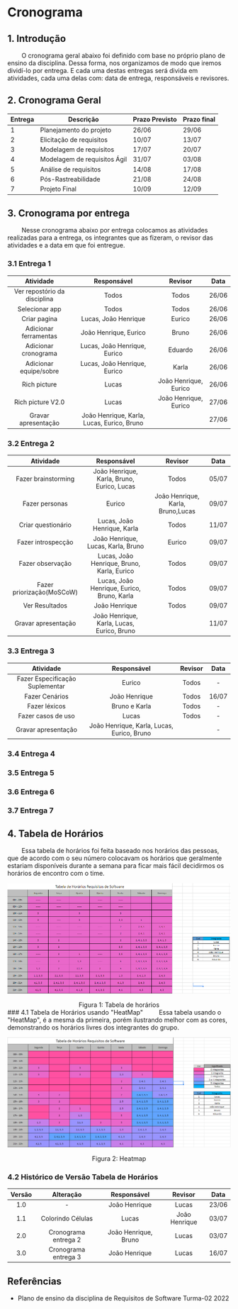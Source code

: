 # Cronograma

## 1. Introdução
&emsp;&emsp; O cronograma geral abaixo foi definido com base no próprio plano de ensino da disciplina. Dessa forma, nos organizamos de modo que iremos dividí-lo por entrega. E cada uma destas entregas será divida em atividades, cada uma delas com: data de entrega, responsáveis e revisores.

## 2. Cronograma Geral

<center>

| Entrega | Descrição                    | Prazo Previsto | Prazo final |
|---------|------------------------------|----------------|-------------|
|    1    |    Planejamento do projeto   |      26/06     |    29/06    |
|    2    |   Elicitação de requisitos   |      10/07     |    13/07    |
|    3    |    Modelagem de requisitos   |      17/07     |    20/07    |
|    4    | Modelagem de requisitos Ágil |      31/07     |    03/08    |
|    5    |     Análise de requisitos    |      14/08     |    17/08    |
|    6    |      Pós-Rastreabilidade     |      21/08     |    24/08    |
|    7    |         Projeto Final        |      10/09     |    12/09    |

</center>

## 3. Cronograma por entrega
&emsp;&emsp; Nesse cronograma abaixo por entrega colocamos as atividades realizadas para a entrega, os integrantes que as fizeram, o revisor das atividades e a data em que foi entregue. 
### 3.1 Entrega 1

<center>

|           Atividade          |          Responsável                 |    Revisor            |  Data |
|:----------------------------:|:------------------------------------:|:---------------------:|:-----:|
| Ver repostório da disciplina |             Todos                    |       Todos                | 26/06 |
|        Selecionar app        |             Todos                    |       Todos                | 26/06 |
|         Criar pagina         |     Lucas, João Henrique             |  Eurico                    | 26/06 |
|     Adicionar ferramentas    |     João Henrique, Eurico            |       Bruno                 | 26/06 |
|     Adicionar cronograma     |     Lucas, João Henrique, Eurico     |       Eduardo                | 26/06 |
|    Adicionar equipe/sobre    |     Lucas, João Henrique, Eurico     |       Karla                | 26/06 |
|         Rich picture         |             Lucas                    |    João Henrique, Eurico      | 26/06 |
|       Rich picture V2.0      |             Lucas                    | João Henrique, Eurico | 27/06 |
|      Gravar apresentação     |   João Henrique, Karla, Lucas, Eurico, Bruno  |                       | 27/06 |

</center>

### 3.2 Entrega 2

<center>

|           Atividade          |          Responsável                 |    Revisor            |  Data |
|:----------------------------:|:------------------------------------:|:---------------------:|:-----:|
| Fazer brainstorming |    João Henrique, Karla, Bruno, Eurico, Lucas |       Todos           | 05/07 |
|        Fazer personas        |  Eurico |     João Henrique, Karla, Bruno,Lucas    | 09/07 |
|         Criar questionário   |     Lucas, João Henrique, Karla             |  Todos               | 11/07 |
|     Fazer introspecção       |     João Henrique, Lucas, Karla, Bruno            |       Eurico           | 09/07 |
|     Fazer observação         |     Lucas, João Henrique, Bruno, Karla, Eurico    |       Todos         | 09/07 |
|    Fazer priorização(MoSCoW)        |     Lucas, João Henrique, Eurico, Bruno, Karla  |     Todos           | 09/07 |
|         Ver Resultados       |             João Henrique                   | Todos | 09/07 |
|      Gravar apresentação     |   João Henrique, Karla, Lucas, Eurico, Bruno|                | 11/07 |

</center>

### 3.3 Entrega 3

<center>

|           Atividade          |          Responsável                 |    Revisor            |  Data |
|:----------------------------:|:------------------------------------:|:---------------------:|:-----:|
| Fazer Especificação Suplementar |    Eurico |       Todos           | - |
|        Fazer Cenários        |  João Henrique |     Todos    | 16/07 |
|         Fazer léxicos   |     Bruno e Karla             |  Todos               | - |
|     Fazer casos de uso       |     Lucas            |       Todos           | - |
|      Gravar apresentação     |   João Henrique, Karla, Lucas, Eurico, Bruno|                | - |

</center>

### 3.4 Entrega 4

### 3.5 Entrega 5

### 3.6 Entrega 6

### 3.7 Entrega 7

## 4. Tabela de Horários
&emsp;&emsp; Essa tabela de horários foi feita baseado nos horários das pessoas, que de acordo com o seu número colocavam os horários que geralmente estariam disponíveis durante a semana para ficar mais fácil decidirmos os horários de encontro com o time.

![Tabela de horários](../assets/membros/horarios.png)
<center>
Figura 1: Tabela de horários
</center>
### 4.1 Tabela de Horários usando "HeatMap"
&emsp;&emsp; Essa tabela usando o "HeatMap", é a mesma da primeira, porém ilustrando melhor com as cores, demonstrando os horários livres dos integrantes do grupo.

![HeatMap](../assets/membros/horariosV2.PNG)

<center>
Figura 2: Heatmap
</center>

### 4.2 Histórico de Versão Tabela de Horários

| Versão |     Alteração     |  Responsável  |    Revisor    |  Data |
|:------:|:-----------------:|:-------------:|:-------------:|:-----:|
|   1.0  |         -         | João Henrique |     Lucas     | 23/06 |
|   1.1  | Colorindo Células |     Lucas     | João Henrique | 03/07 |
|   2.0  | Cronograma entrega 2 | João Henrique, Bruno | Lucas | 03/07 |
|   3.0  | Cronograma entrega 3 | João Henrique | Lucas | 16/07 |

## Referências
- Plano de ensino da disciplina de Requisitos de Software Turma-02 2022
